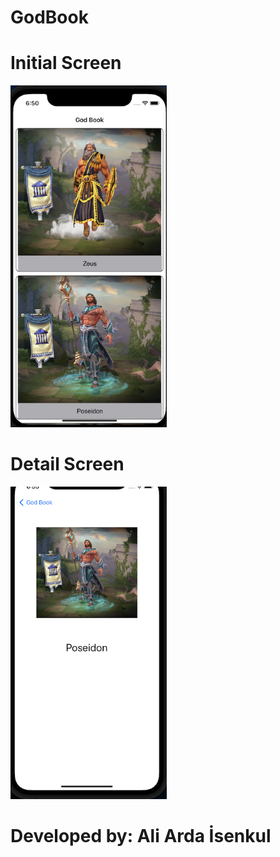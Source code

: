 # GodBook

# Initial Screen

<img src="https://github.com/aardaisenkul/LandmarkBook/blob/main/main.png" width="250" >

# Detail Screen

<img src="https://github.com/aardaisenkul/LandmarkBook/blob/main/detail.png" width="250">

# Developed by: Ali Arda İsenkul
